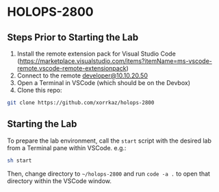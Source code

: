 # HOLOPS-2800

## Steps Prior to Starting the Lab

1.  Install the remote extension pack for Visual Studio Code (<https://marketplace.visualstudio.com/items?itemName=ms-vscode-remote.vscode-remote-extensionpack>)
2.  Connect to the remote developer@10.10.20.50
3.  Open a Terminal in VSCode (which should be on the Devbox)
4.  Clone this repo:

```sh
git clone https://github.com/xorrkaz/holops-2800
```

## Starting the Lab

To prepare the lab environment, call the `start` script with the desired lab from a Terminal pane within VSCode. e.g.:

```sh
sh start
```

Then, change directory to `~/holops-2800` and run `code -a .` to open that directory within the VSCode window.
